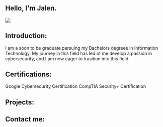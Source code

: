 ## Hello, I'm Jalen.
<a href="www.linkedin.com/in/jalen-morgan-b7173113a"><img src="https://img.shields.io/badge/LinkedIn-0077B5?style=for-the-badge&logo=linkedin&logoColor=white" /></a>

<!--
**CyberKnightJ/CyberKnightJ** is a ✨ _special_ ✨ repository because its `README.md` (this file) appears on your GitHub profile.

Here are some ideas to get you started:

- 🔭 I’m currently working on ...
- 🌱 I’m currently learning ...
- 👯 I’m looking to collaborate on ...
- 🤔 I’m looking for help with ...
- 💬 Ask me about ...
- 📫 How to reach me: ...
- 😄 Pronouns: ...
- ⚡ Fun fact: ...
-->
## Introduction:
I am a soon to be graduate persuing my Bachelors degreee in Information Technology. My journey in this field has led ot me develop a passion in cybersecurity, and I am now eager to trasition into this field.
## Certifications:
Google Cybersecurity Certification
CompTIA Security+ Certification
## Projects:

## Contact me:



